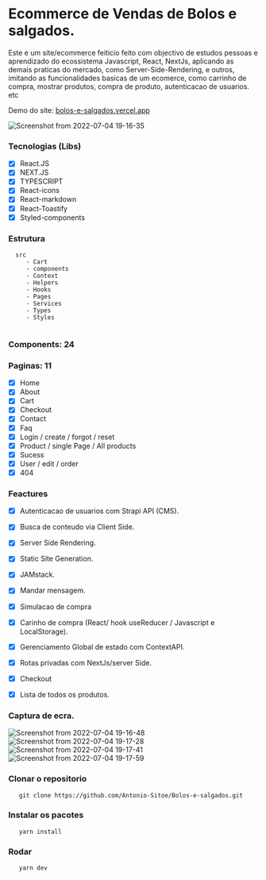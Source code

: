 # Ecommerce  de Vendas de Bolos e salgados.

Este e um site/ecommerce feiticio feito com objectivo de estudos pessoas e aprendizado do ecossistema Javascript, React, NextJs, aplicando as demais praticas do mercado, como Server-Side-Rendering, e outros, imitando as funcionalidades basicas de um ecomerce, como carrinho de compra, mostrar produtos, compra de produto, autenticacao de usuarios. etc

Demo do site: <a href="https://bolos-e-salgados.vercel.app/">bolos-e-salgados.vercel.app<a/>

![Screenshot from 2022-07-04 19-16-35](https://user-images.githubusercontent.com/72309855/177197914-a5013155-f4be-420c-9161-c4f400fd8e5a.png)

### Tecnologias (Libs)
 - [X] React.JS
 - [X] NEXT.JS
 - [X] TYPESCRIPT
 - [X] React-icons
 - [X] React-markdown
 - [X] React-Toastify
 - [x] Styled-components

### Estrutura

```
  src
     - Cart
     - components
     - Context
     - Helpers
     - Hooks
     - Pages
     - Services
     - Types
     - Styles
     
```
### Components: 24
### Paginas: 11
 - [x] Home
 - [x] About
 - [x] Cart
 - [x] Checkout
 - [x] Contact
 - [x] Faq
 - [x] Login / create / forgot / reset
 - [x] Product / single Page / All products
 - [x] Sucess
 - [x] User / edit / order
 - [x] 404
 
### Feactures
- [x] Autenticacao de usuarios com Strapi API (CMS).
- [x] Busca de conteudo via Client Side.
- [x] Server Side Rendering.
- [x] Static Site Generation.
- [x] JAMstack.
- [x] Mandar mensagem.
- [x] Simulacao de compra
- [x] Carinho de compra (React/ hook useReducer / Javascript e LocalStorage).
- [X] Gerenciamento Global de estado com ContextAPI.
- [x] Rotas privadas com NextJs/server Side.
- [x] Checkout
- [x] Lista de todos os produtos.


### Captura de ecra.
![Screenshot from 2022-07-04 19-16-48](https://user-images.githubusercontent.com/72309855/177197518-a4801049-206a-4ec1-a569-e1a2cdd5a82e.png)
![Screenshot from 2022-07-04 19-17-28](https://user-images.githubusercontent.com/72309855/177197582-02a58748-44de-4aaa-9950-42b1c0f8e449.png)
![Screenshot from 2022-07-04 19-17-41](https://user-images.githubusercontent.com/72309855/177197590-d77d8a90-baed-409c-814c-3f5f4409bd01.png)
![Screenshot from 2022-07-04 19-17-59](https://user-images.githubusercontent.com/72309855/177197609-d0131335-0520-4342-ab26-f2316d41ac32.png)

### Clonar o repositorio

```
   git clone https://github.com/Antonio-Sitoe/Bolos-e-salgados.git
```
### Instalar os pacotes

```
   yarn install
```

### Rodar

```
   yarn dev
```
